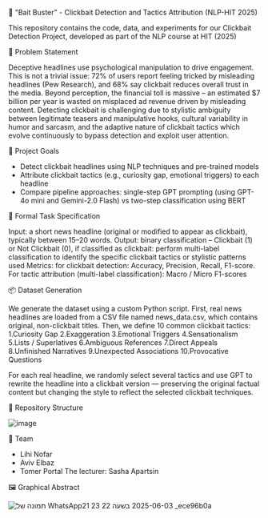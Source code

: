 🧠 "Bait Buster" - Clickbait Detection and Tactics Attribution (NLP-HIT 2025)

This repository contains the code, data, and experiments for our Clickbait Detection Project, developed as part of the NLP course at HIT (2025)


🎯 Problem Statement

Deceptive headlines use psychological manipulation to drive engagement. This is not a trivial issue: 72% of users report feeling tricked by misleading headlines (Pew Research), and 68% say clickbait reduces overall trust in the media. Beyond perception, the financial toll is massive – an estimated $7 billion per year is wasted on misplaced ad revenue driven by misleading content.
Detecting clickbait is challenging due to stylistic ambiguity between legitimate teasers and manipulative hooks, cultural variability in humor and sarcasm, and the adaptive nature of clickbait tactics which evolve continuously to bypass detection and exploit user attention.


📌 Project Goals

- Detect clickbait headlines using NLP techniques and pre-trained models
- Attribute clickbait tactics (e.g., curiosity gap, emotional triggers) to each headline
- Compare pipeline approaches: single-step GPT prompting (using GPT-4o mini and Gemini-2.0 Flash) vs two-step classification using BERT
  
  
🧾 Formal Task Specification

Input: a short news headline (original or modified to appear as clickbait), typically between 15–20 words.
Output: binary classification – Clickbait (1) or Not Clickbait (0), if classified as clickbait: perform multi-label classification to identify the specific clickbait tactics or stylistic patterns used
Metrics: for clickbait detection: Accuracy, Precision, Recall, F1-score. For tactic attribution (multi-label classification): Macro / Micro F1-scores


📦 Dataset Generation

We generate the dataset using a custom Python script. First, real news headlines are loaded from a CSV file named news_data.csv, which contains original, non-clickbait titles. Then, we define 10 common clickbait tactics:
1.Curiosity Gap
2.Exaggeration
3.Emotional Triggers
4.Sensationalism
5.Lists / Superlatives
6.Ambiguous References
7.Direct Appeals
8.Unfinished Narratives
9.Unexpected Associations
10.Provocative Questions

For each real headline, we randomly select several tactics and use GPT to rewrite the headline into a clickbait version — preserving the original factual content but changing the style to reflect the selected clickbait techniques.


📁 Repository Structure

![image](https://github.com/user-attachments/assets/7a2315d2-d460-4853-929c-85090ef385aa)


👥 Team 

- Lihi Nofar
- Aviv Elbaz
- Tomer Portal
The lecturer: Sasha Apartsin 


🖼️ Graphical Abstract

![תמונה של WhatsApp‏ 2025-06-03 בשעה 22 23 21_ece96b0a](https://github.com/user-attachments/assets/829488ad-b4f3-4612-b1e1-d89958cc2558)

